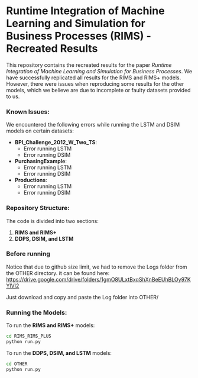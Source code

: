 # Runtime Integration of Machine Learning and Simulation for Business Processes (RIMS) - Recreated Results

This repository contains the recreated results for the paper _Runtime Integration of Machine Learning and Simulation for Business Processes_. We have successfully replicated all results for the RIMS and RIMS+ models. However, there were issues when reproducing some results for the other models, which we believe are due to incomplete or faulty datasets provided to us.

### Known Issues:

We encountered the following errors while running the LSTM and DSIM models on certain datasets:

- **BPI_Challenge_2012_W_Two_TS**:
  - Error running LSTM
  - Error running DSIM
- **PurchasingExample**:
  - Error running LSTM
  - Error running DSIM
- **Productions**:
  - Error running LSTM
  - Error running DSIM

### Repository Structure:

The code is divided into two sections:

1. **RIMS and RIMS+**
2. **DDPS, DSIM, and LSTM**

### Before running

Notice that due to github size limit, we had to remove the Logs folder from the OTHER directory. it can be found here:
https://drive.google.com/drive/folders/1gmO8ULxtBxqShXnBeEUhBLOy97KYlVI2

Just download and copy and paste the Log folder into OTHER/

### Running the Models:

To run the **RIMS and RIMS+** models:

```bash
cd RIMS_RIMS_PLUS
python run.py
```

To run the **DDPS, DSIM, and LSTM** models:

```bash
cd OTHER
python run.py
```
